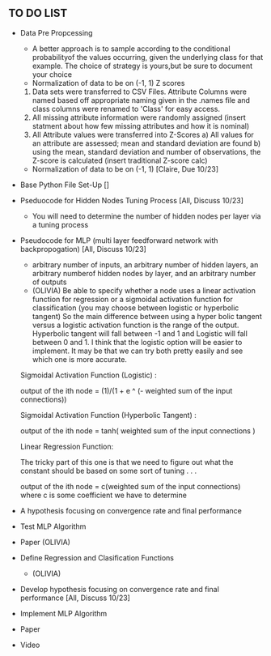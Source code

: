 ## TO DO LIST ##
* Data Pre Propcessing 
    - A better approach is to sample according to the conditional probabilityof the values occurring, given the underlying class for that example. The choice of strategy is yours,but be sure to document your choice
    - Normalization of data to be on (-1, 1) Z scores 

	1. Data sets were transferred to CSV Files. Attribute Columns were named based off appropriate naming given in the .names file and class columns were renamed to 'Class' for easy access.
	2. All missing attribute information were randomly assigned (insert statment about how few missing attributes and how it is nominal)
	3. All Attribute values were transferred into Z-Scores
		a) All values for an attribute are assessed; mean and standard deviation are found
		b) using the mean, standard deviation and number of observations, the Z-score is calculated (insert traditional Z-score calc)
    - Normalization of data to be on (-1, 1) [Claire, Due 10/23]
* Base Python File Set-Up []
* Pseduocode for Hidden Nodes Tuning Process [All, Discuss 10/23]
    - You will need to determine the number of hidden nodes per layer via a tuning process
* Pseudocode for MLP (multi layer feedforward network with backpropogation) [All, Discuss 10/23] 
    -  arbitrary number of inputs, an arbitrary number of hidden layers, an arbitrary numberof hidden nodes by layer, and an arbitrary number of outputs
    -  (OLIVIA) Be able to specify whether a node uses a linear activation function for regression or a sigmoidal activation function for classification (you may choose between logistic or hyperbolic tangent) 
    So the main difference between using a hyper bolic tangent versus a logistic activation function is the range of the output. Hyperbolic tangent will fall between -1 and 1 and Logistic will fall between 0 and 1. I think that the logistic option will be easier to implement. It may be that we can try both pretty easily and see which one is more accurate. 

    Sigmoidal Activation Function (Logistic) : 

    output of the ith node = (1)/(1 + e ^ (- weighted sum of the input connections))

    Sigmoidal Activation Function (Hyperbolic Tangent) : 

    output of the ith node = tanh( weighted sum of the input connections )

    Linear Regression Function: 

    The tricky part of this one is that we need to figure out what the constant should be based on some sort of tuning . . . 

    output of the ith node = c(weighted sum of the input connections) where c is some coefficient we have to determine 

* A hypothesis focusing on convergence rate and final performance
* Test MLP Algorithm 
* Paper (OLIVIA)
* Define Regression and Clasification Functions 
    -  (OLIVIA)  
* Develop hypothesis focusing on convergence rate and final performance [All, Discuss 10/23]
* Implement MLP Algorithm 
* Paper 
* Video 
